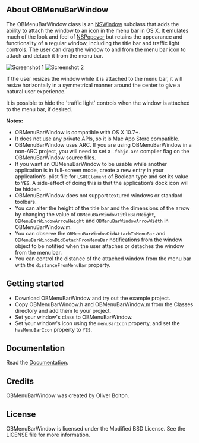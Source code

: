 ## About OBMenuBarWindow

The OBMenuBarWindow class is an [NSWindow](https://developer.apple.com/library/mac/#documentation/Cocoa/Reference/ApplicationKit/Classes/NSWindow_Class/Reference/Reference.html) subclass that adds the ability to attach the window to an icon in the menu bar in OS X. It emulates much of the look and feel of [NSPopover](http://developer.apple.com/library/mac/#documentation/AppKit/Reference/NSPopover_Class/Reference/Reference.html) but retains the appearance and functionality of a regular window, including the title bar and traffic light controls. The user can drag the window to and from the menu bar icon to attach and detach it from the menu bar.

![Screenshot 1](http://docs.oliverbolton.com/OBMenuBarWindow/screenshot1.png)
![Screenshot 2](http://docs.oliverbolton.com/OBMenuBarWindow/screenshot2.png)

If the user resizes the window while it is attached to the menu bar, it will resize horizontally in a symmetrical manner around the center to give a natural user experience.

It is possible to hide the 'traffic light' controls when the window is attached to the menu bar, if desired.

**Notes:**

* OBMenuBarWindow is compatible with OS X 10.7+.
* It does not use any private APIs, so it is Mac App Store compatible.
* OBMenuBarWindow uses ARC. If you are using OBMenuBarWindow in a non-ARC project, you will need to set a `-fobjc-arc` compiler flag on the OBMenuBarWindow source files.
* If you want an OBMenuBarWindow to be usable while another application is in full-screen mode, create a new entry in your application’s .plist file for `LSUIElement` of Boolean type and set its value to `YES`. A side-effect of doing this is that the application’s dock icon will be hidden.
* OBMenuBarWindow does not support textured windows or standard toolbars.
* You can alter the height of the title bar and the dimensions of the arrow by changing the value of `OBMenuBarWindowTitleBarHeight`, `OBMenuBarWindowArrowHeight` and `OBMenuBarWindowArrowWidth` in OBMenuBarWindow.m.
* You can observe the `OBMenuBarWindowDidAttachToMenuBar` and `OBMenuBarWindowDidDetachFromMenuBar` notifications from the window object to be notified when the user attaches or detaches the window from the menu bar.
* You can control the distance of the attached window from the menu bar with the `distanceFromMenuBar` property.

## Getting started

* Download OBMenuBarWindow and try out the example project.
* Copy OBMenuBarWindow.h and OBMenuBarWindow.m from the Classes directory and add them to your project.
* Set your window's class to OBMenuBarWindow.
* Set your window's icon using the `menuBarIcon` property, and set the `hasMenuBarIcon` property to `YES`.

## Documentation

Read the [Documentation](http://docs.oliverbolton.com/OBMenuBarWindow/Classes/OBMenuBarWindow.html).

## Credits

OBMenuBarWindow was created by Oliver Bolton.

## License

OBMenuBarWindow is licensed under the Modified BSD License. See the LICENSE file for more information.